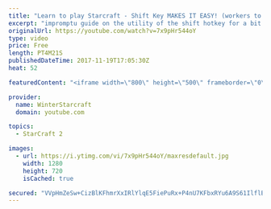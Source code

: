 ```yaml
---
title: "Learn to play Starcraft - Shift Key MAKES IT EASY! (workers to gas, waypoints, ctrl grps, moving)"
excerpt: "impromptu guide on the utility of the shift hotkey for a bit of everything"
originalUrl: https://youtube.com/watch?v=7x9pHr544oY
type: video
price: Free
length: PT4M21S
publishedDateTime: 2017-11-19T17:05:30Z
heat: 52

featuredContent: "<iframe width=\"800\" height=\"500\" frameborder=\"0\" src=\"https://www.youtube.com/embed/7x9pHr544oY\" allow=\"accelerometer; autoplay; encrypted-media; gyroscope; picture-in-picture\" allowfullscreen></iframe>"

provider:
  name: WinterStarcraft
  domain: youtube.com

topics:
  - StarCraft 2

images:
  - url: https://i.ytimg.com/vi/7x9pHr544oY/maxresdefault.jpg
    width: 1280
    height: 720
    isCached: true

secured: "VVpHmZeSw+CizBlKFhmrXxIRlYlqE5FiePuRx+P4nU7KFbxRYu6A9S61IlflBbNTgB2iB7a4FXowjULKDdxo6KcaTWwkDrZ2K+yQTvM43iII5l+NSbCNrlzv6yY0WkHtAFhp6Z0h4Kdy0WTx886OLzL3UGxacgP3jLJQgpc3R9L0bqFYWNwtOX+L8H7/8e1EOo+36hZSQ9R2IXEj+JNq4uZyJ6GJAVWEEqZAesaClfPS5osSlnmZuEA3bdS5OhGd2nim4h4TiO+s7w0oEIXVaOps8R5/GcOsLVhwekY1PmeVTUcU2cE4unC5W0JseBrRkDFI8wz2V8EVkuWrtsi1hfPMwj5GelOR+lm6W6mmR660ZMF2TPCbYJrc5S9OXqBU3lgPICWkzJiqkYYblRQLpGnpMQTpioFN6Jdk4wYmBv0=;9e3xc6Irj0JeeCkCMTROjQ=="
---
```


